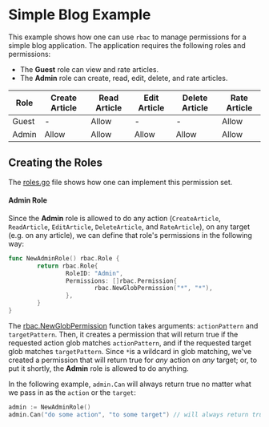 # Simple Blog Example
This example shows how one can use `rbac` to manage permissions for a simple blog application.
The application requires the following roles and permissions:
  * The **Guest** role can view and rate articles.
  * The **Admin** role can create, read, edit, delete, and rate articles. 
  
| Role  | Create Article | Read Article | Edit Article   | Delete Article | Rate Article |
|-------|----------------|--------------|----------------|----------------|--------------|
| Guest | -              | Allow        | -              | -              | Allow        |
| Admin | Allow          | Allow        | Allow          | Allow          | Allow        |

 
## Creating the Roles
The [roles.go](/examples/simple_blog/roles.go) file shows how one can implement this permission set.

#### Admin Role
Since the **Admin** role is allowed to do any action (`CreateArticle`, `ReadArticle`, `EditArticle`, `DeleteArticle`, and `RateArticle`), on any target (e.g. on any article), we can define that role's permissions in the following way:

```go
func NewAdminRole() rbac.Role {
        return rbac.Role{
                RoleID: "Admin",
                Permissions: []rbac.Permission{
                        rbac.NewGlobPermission("*", "*"),
                },
        }
}
```
The [rbac.NewGlobPermission](https://godoc.org/github.com/zpatrick/rbac#NewGlobPermission) function takes arguments: `actionPattern` and `targetPattern`. 
Then, it creates a permission that will return true if the requested action glob matches `actionPattern`, and if the requested target glob matches `targetPattern`. 
Since `*`is a wildcard in glob matching, we've created a permission that will return true for _any_ action on _any_ target; or, to put it shortly, the **Admin** role is allowed to do anything. 

In the following example, `admin.Can` will always return true no matter what we pass in as the `action` or the `target`:
```go
admin := NewAdminRole()
admin.Can("do some action", "to some target") // will always return true!
```
